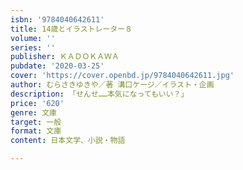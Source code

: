 ```yaml
---
isbn: '9784040642611'
title: 14歳とイラストレーター８
volume: ''
series: ''
publisher: ＫＡＤＯＫＡＷＡ
pubdate: '2020-03-25'
cover: 'https://cover.openbd.jp/9784040642611.jpg'
author: むらさきゆきや／著 溝口ケージ／イラスト・企画
description: 「せんせ……本気になってもいい？」
price: '620'
genre: 文庫
target: 一般
format: 文庫
content: 日本文学、小説・物語

---
```

